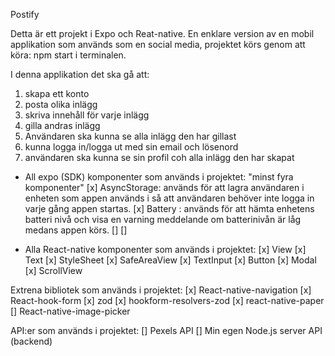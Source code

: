 Postify

Detta är ett projekt i Expo och Reat-native.
En enklare version av en mobil applikation som används som en social media,
projektet körs genom att köra: npm start i terminalen.

I denna applikation det ska gå att:

1. skapa ett konto
2. posta olika inlägg
3. skriva innehåll för varje inlägg
4. gilla andras inlägg
5. Användaren ska kunna se alla inlägg den har gillast
6. kunna logga in/logga ut med sin email och lösenord
7. användaren ska kunna se sin profil coh alla inlägg den har skapat

- All expo (SDK) komponenter som används i projektet:
  "minst fyra komponenter"
  [x] AsyncStorage: används för att lagra användaren i
  enheten som appen används i så att användaren behöver inte logga in varje gång appen startas.
  [x] Battery : används för att hämta enhetens batteri nivå och visa en varning meddelande om batterinivån är låg medans appen körs.
  []
  []

- Alla React-native komponenter som används i projektet:
  [x] View
  [x] Text
  [x] StyleSheet
  [x] SafeAreaView
  [x] TextInput
  [x] Button
  [x] Modal
  [x] ScrollView

Extrena bibliotek som används i projektet:
[x] React-native-navigation
[x] React-hook-form
[x] zod
[x] hookform-resolvers-zod
[x] react-native-paper
[] React-native-image-picker

API:er som används i projektet:
[] Pexels API
[] Min egen Node.js server API (backend)
